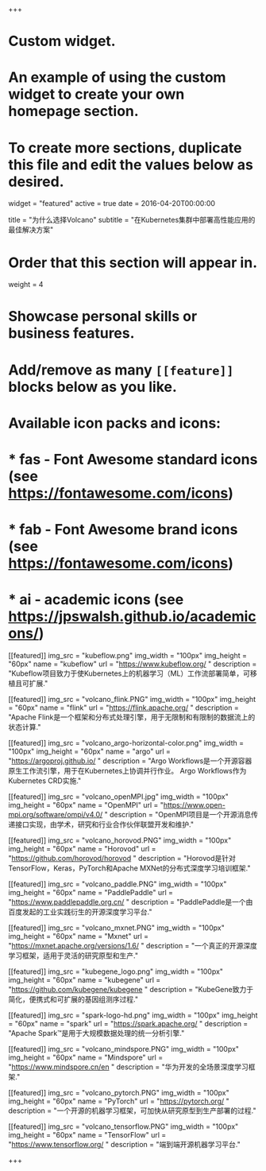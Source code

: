 +++
# Custom widget.
# An example of using the custom widget to create your own homepage section.
# To create more sections, duplicate this file and edit the values below as desired.
widget = "featured"
active = true
date = 2016-04-20T00:00:00

title = "为什么选择Volcano"
subtitle = "在Kubernetes集群中部署高性能应用的最佳解决方案"

# Order that this section will appear in.
weight = 4

# Showcase personal skills or business features.
#
# Add/remove as many `[[feature]]` blocks below as you like.
#
# Available icon packs and icons:
# * fas - Font Awesome standard icons (see https://fontawesome.com/icons)
# * fab - Font Awesome brand icons (see https://fontawesome.com/icons)
# * ai - academic icons (see https://jpswalsh.github.io/academicons/)
[[featured]]
  img_src = "kubeflow.png"
  img_width = "100px"
  img_height = "60px"
  name = "kubeflow"
  url = "https://www.kubeflow.org/ "
  description = "Kubeflow项目致力于使Kubernetes上的机器学习（ML）工作流部署简单，可移植且可扩展."

[[featured]]
  img_src = "volcano_flink.PNG"
  img_width = "100px"
  img_height = "60px"
  name = "flink"
  url = "https://flink.apache.org/ "
  description = "Apache Flink是一个框架和分布式处理引擎，用于无限制和有限制的数据流上的状态计算."

[[featured]]
  img_src = "volcano_argo-horizontal-color.png"
  img_width = "100px"
  img_height = "60px"
  name = "argo"
  url = "https://argoproj.github.io/ "
  description = "Argo Workflows是一个开源容器原生工作流引擎，用于在Kubernetes上协调并行作业。 Argo Workflows作为Kubernetes CRD实施."


[[featured]]
  img_src = "volcano_openMPI.jpg"
  img_width = "100px"
  img_height = "60px"
  name = "OpenMPI"
  url = "https://www.open-mpi.org/software/ompi/v4.0/ "
  description = "OpenMPI项目是一个开源消息传递接口实现，由学术，研究和行业合作伙伴联盟开发和维护."

[[featured]]
  img_src = "volcano_horovod.PNG"
  img_width = "100px"
  img_height = "60px"
  name = "Horovod"
  url = "https://github.com/horovod/horovod "
  description = "Horovod是针对TensorFlow，Keras，PyTorch和Apache MXNet的分布式深度学习培训框架."

[[featured]]
  img_src = "volcano_paddle.PNG"
  img_width = "100px"
  img_height = "60px"
  name = "PaddlePaddle"
  url = "https://www.paddlepaddle.org.cn/ "
  description = "PaddlePaddle是一个由百度发起的工业实践衍生的开源深度学习平台."

[[featured]]
  img_src = "volcano_mxnet.PNG"
  img_width = "100px"
  img_height = "60px"
  name = "Mxnet"
  url = "https://mxnet.apache.org/versions/1.6/ "
  description = "一个真正的开源深度学习框架，适用于灵活的研究原型和生产."

[[featured]]
  img_src = "kubegene_logo.png"
  img_width = "100px"
  img_height = "60px"
  name = "kubegene"
  url = "https://github.com/kubegene/kubegene "
  description = "KubeGene致力于简化，便携式和可扩展的基因组测序过程."

[[featured]]
  img_src = "spark-logo-hd.png"
  img_width = "100px"
  img_height = "60px"
  name = "spark"
  url = "https://spark.apache.org/ "
  description = "Apache Spark™是用于大规模数据处理的统一分析引擎."

[[featured]]
  img_src = "volcano_mindspore.PNG"
  img_width = "100px"
  img_height = "60px"
  name = "Mindspore"
  url = "https://www.mindspore.cn/en "
  description = "华为开发的全场景深度学习框架."

[[featured]]
  img_src = "volcano_pytorch.PNG"
  img_width = "100px"
  img_height = "60px"
  name = "PyTorch"
  url = "https://pytorch.org/ "
  description = "一个开源的机器学习框架，可加快从研究原型到生产部署的过程."

[[featured]]
  img_src = "volcano_tensorflow.PNG"
  img_width = "100px"
  img_height = "60px"
  name = "TensorFlow"
  url = "https://www.tensorflow.org/ "
  description = "端到端开源机器学习平台."

+++
